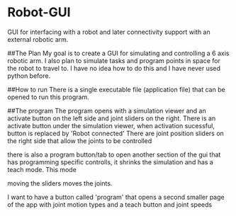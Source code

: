 # Robot-GUI
GUI for interfacing with a robot and later connectivity support with an external robotic arm. 

##The Plan
My goal is to create a GUI for simulating and controlling a 6 axis robotic arm. I also plan to simulate tasks and program points in space for the robot to travel to. 
I have no idea how to do this and I have never used python before. 

##How to run
There is a single executable file (application file) that can be opened to run this program. 
 

##The program
The program opens with a simulation viewer and an activate button on the left side and joint sliders on the right.
There is an activate button under the simulation viewer, when activation sucessful, button is replaced by 'Robot connected'
There are joint position sliders on the right side that allow the joints to be controlled 

there is also a program button/tab to open another section of the gui that has programming specific controlls, it shrinks the simulation and has a teach mode. This mode 

 moving the sliders moves the joints. 


I want to have a button called 'program' that opens a second smaller page of the app with joint motion types and a teach button and joint speeds
